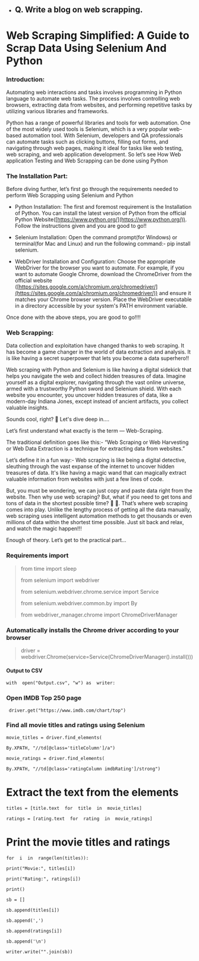 - ## Q. Write a blog on web scrapping.
# Web Scraping Simplified: A Guide to Scrap Data Using Selenium And Python

### Introduction:

Automating web interactions and tasks involves programming in Python language to automate web tasks. The process involves controlling web browsers, extracting data from websites, and performing repetitive tasks by utilizing various libraries and frameworks.

  

Python has a range of powerful libraries and tools for web automation. One of the most widely used tools is Selenium, which is a very popular web-based automation tool. With Selenium, developers and QA professionals can automate tasks such as clicking buttons, filling out forms, and navigating through web pages, making it ideal for tasks like web testing, web scraping, and web application development. So let’s see How Web application Testing and Web Scrapping can be done using Python

  

### The Installation Part:  
  
Before diving further, let’s first go through the requirements needed to perform Web Scrapping using Selenium and Python

  

-   Python Installation: The first and foremost requirement is the Installation of Python. You can install the latest version of Python from the official Python Website([https://www.python.org/](https://www.python.org/)). Follow the instructions given and you are good to go!!  
      
    
-   Selenium Installation: Open the command prompt(for Windows) or terminal(for Mac and Linux) and run the following command:- pip install selenium.
    

  

-   WebDriver Installation and Configuration: Choose the appropriate WebDriver for the browser you want to automate. For example, if you want to automate Google Chrome, download the ChromeDriver from the official website ([https://sites.google.com/a/chromium.org/chromedriver/](https://sites.google.com/a/chromium.org/chromedriver/)) and ensure it matches your Chrome browser version. Place the WebDriver executable in a directory accessible by your system's PATH environment variable.
    

  

Once done with the above steps, you are good to go!!!!



### Web Scrapping:

  
Data collection and exploitation have changed thanks to web scraping. It has become a game changer in the world of data extraction and analysis. It is like having a secret superpower that lets you become a data superhero!!

  

Web scraping with Python and Selenium is like having a digital sidekick that helps you navigate the web and collect hidden treasures of data. Imagine yourself as a digital explorer, navigating through the vast online universe, armed with a trustworthy Python sword and Selenium shield. With each website you encounter, you uncover hidden treasures of data, like a modern-day Indiana Jones, except instead of ancient artifacts, you collect valuable insights.

Sounds cool, right? 🤔 Let's dive deep in….

  

Let’s first understand what exactly is the term — Web-Scraping.  
  

The traditional definition goes like this:- “Web Scraping or Web Harvesting or Web Data Extraction is a technique for extracting data from websites.”

  

Let’s define it in a fun way:- Web scraping is like being a digital detective, sleuthing through the vast expanse of the internet to uncover hidden treasures of data. It's like having a magic wand that can magically extract valuable information from websites with just a few lines of code.

  

But, you must be wondering, we can just copy and paste data right from the website. Then why use web scraping? But, what if you need to get tons and tons of data in the shortest possible time? 🤔 🤔. That’s where web scraping comes into play. Unlike the lengthy process of getting all the data manually, web scraping uses intelligent automation methods to get thousands or even millions of data within the shortest time possible. Just sit back and relax, and watch the magic happen!!!

  

Enough of theory. Let’s get to the practical part…

  

### Requirements import

> from  time  import  sleep
> 
> from  selenium  import  webdriver
> 
> from  selenium.webdriver.chrome.service  import  Service
> 
> from  selenium.webdriver.common.by  import  By
> 
> from  webdriver_manager.chrome  import  ChromeDriverManager

  

### Automatically installs the Chrome driver according to your browser

> driver =
> webdriver.Chrome(service=Service(ChromeDriverManager().install()))

  

#### Output to CSV

    with  open("Output.csv", "w") as  writer:

### Open IMDB Top 250 page

     driver.get("https://www.imdb.com/chart/top")

  

### Find all movie titles and ratings using Selenium

    movie_titles = driver.find_elements(
    
    By.XPATH, "//td[@class='titleColumn']/a")
    
    movie_ratings = driver.find_elements(
    
    By.XPATH, "//td[@class='ratingColumn imdbRating']/strong")

  

# Extract the text from the elements

    titles = [title.text  for  title  in  movie_titles]
    
    ratings = [rating.text  for  rating  in  movie_ratings]

  

# Print the movie titles and ratings

    for  i  in  range(len(titles)):
    
    print("Movie:", titles[i])
    
    print("Rating:", ratings[i])
    
    print()
    
    sb = []
    
    sb.append(titles[i])
    
    sb.append(',')
    
    sb.append(ratings[i])
    
    sb.append('\n')
    
    writer.write("".join(sb))

  

  
